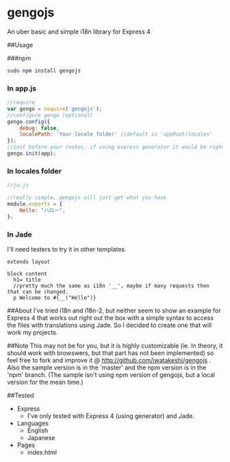 gengojs
=======

An uber basic and simple i18n library for Express 4

##Usage

###npm
```bash
sudo npm install gengojs
```

### In app.js
```js
//require
var gengo = require('gengojs');
//configure gengo (optional)
gengo.config({
    debug: false,
    localePath: 'Your locale folder' //default is 'appRoot/locales'
});
//init before your routes. if using express generator it would be right after the last 'app.use'
gengo.init(app);

```
### In locales folder
```js
//ja.js

//really simple, gengojs will just get what you have
module.exports = {
    Hello: "ハロー",    
};
```
### In Jade
I'll need testers to try it in other templates.
```jade
extends layout

block content
  h1= title
  //pretty much the same as i18n '__', maybe if many requests then that can be changed.
  p Welcome to #{__("Hello")}
```
##About
I've tried i18n and i18n-2, but neither seem to show an example for Express 4 that works
out right out the box with a simple syntax to access the files with translations using Jade. So I
decided to create one that will work my projects.

##Note
This may not be for you, but it is highly customizable (ie. In theory, it should work with browswers, but that part has not been implemented) so feel free to fork and improve it @ http://github.com/iwatakeshi/gengojs . Also the sample version is in the 'master' and the npm version is in the 'npm' branch. (The sample isn't using npm version of gengojs, but a local version for the mean time.)

##Tested
* Express
    * I've only tested with Express 4 (using generator) and Jade.
* Languages
    * English
    * Japanese
* Pages
    * index.html